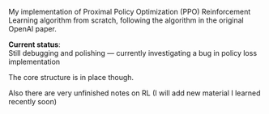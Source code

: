 
My implementation of Proximal Policy Optimization (PPO) Reinforcement Learning algorithm from scratch, following the algorithm in the original OpenAI paper.

**Current status**:  
Still debugging and polishing — currently investigating a bug in policy loss implementation

The core structure is in place though.

Also there are very unfinished notes on RL (I will add new material I learned recently soon)
